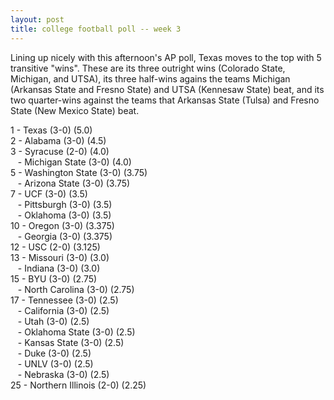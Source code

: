 ```yaml
---
layout: post
title: college football poll -- week 3
---
```


Lining up nicely with this afternoon's AP poll, Texas moves to the top with 5 transitive "wins".  These are its three outright wins (Colorado State, Michigan, and UTSA), its three half-wins agains the teams Michigan (Arkansas State and Fresno State) and UTSA (Kennesaw State) beat, and its two quarter-wins against the teams that Arkansas State (Tulsa) and Fresno State (New Mexico State) beat.

1 - Texas (3-0) (5.0)  
2 - Alabama (3-0) (4.5)  
3 - Syracuse (2-0) (4.0)  
&nbsp;&nbsp; - Michigan State (3-0) (4.0)  
5 - Washington State (3-0) (3.75)  
&nbsp;&nbsp; - Arizona State (3-0) (3.75)  
7 - UCF (3-0) (3.5)  
&nbsp;&nbsp; - Pittsburgh (3-0) (3.5)  
&nbsp;&nbsp; - Oklahoma (3-0) (3.5)  
10 - Oregon (3-0) (3.375)  
&nbsp;&nbsp; - Georgia (3-0) (3.375)  
12 - USC (2-0) (3.125)  
13 - Missouri (3-0) (3.0)  
&nbsp;&nbsp; - Indiana (3-0) (3.0)  
15 - BYU (3-0) (2.75)  
&nbsp;&nbsp; - North Carolina (3-0) (2.75)  
17 - Tennessee (3-0) (2.5)  
&nbsp;&nbsp; - California (3-0) (2.5)  
&nbsp;&nbsp; - Utah (3-0) (2.5)  
&nbsp;&nbsp; - Oklahoma State (3-0) (2.5)  
&nbsp;&nbsp; - Kansas State (3-0) (2.5)  
&nbsp;&nbsp; - Duke (3-0) (2.5)  
&nbsp;&nbsp; - UNLV (3-0) (2.5)  
&nbsp;&nbsp; - Nebraska (3-0) (2.5)  
25 - Northern Illinois (2-0) (2.25)  
